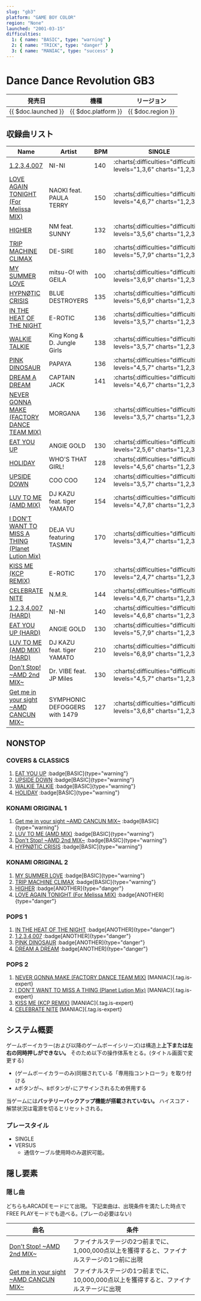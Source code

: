 ```yaml
---
slug: "gb3"
platform: "GAME BOY COLOR"
region: "None"
launched: "2001-03-15"
difficulties:
  1: { name: "BASIC", type: "warning" }
  2: { name: "TRICK", type: "danger" }
  3: { name: "MANIAC", type: "success" }
---
```


# Dance Dance Revolution GB3

|発売日|機種|リージョン|
|------|----|---------|
|{{ $doc.launched }}|{{ $doc.platform }}|{{ $doc.region }}|

## 収録曲リスト

|Name|Artist|BPM|SINGLE|
|----|------|---|------|
|[1,2,3,4,007](/songs/1-2-3-4-007)|NI-NI|140|:charts{:difficulties="difficulties" levels="1,3,6" charts="1,2,3"}|
|[LOVE AGAIN TONIGHT (For Melissa MIX)](/songs/love-again-tonight)|NAOKI feat. PAULA TERRY|150|:charts{:difficulties="difficulties" levels="4,6,7" charts="1,2,3"}|
|[HIGHER](/songs/higher)|NM feat. SUNNY|132|:charts{:difficulties="difficulties" levels="3,5,6" charts="1,2,3"}|
|[TRIP MACHINE CLIMAX](/songs/trip-machine-climax)|DE-SIRE|180|:charts{:difficulties="difficulties" levels="5,7,9" charts="1,2,3"}|
|[MY SUMMER LOVE](/songs/my-summer-love)|mitsu-O! with GEILA|100|:charts{:difficulties="difficulties" levels="3,6,9" charts="1,2,3"}|
|[HYPNØTIC CRISIS](/songs/hypnotic-crisis)|BLUE DESTROYERS|135|:charts{:difficulties="difficulties" levels="5,6,9" charts="1,2,3"}|
|[IN THE HEAT OF THE NIGHT](/songs/in-the-heat-of-the-night)|E-ROTIC|136|:charts{:difficulties="difficulties" levels="3,5,7" charts="1,2,3"}|
|[WALKIE TALKIE](/songs/walkie-talkie)|King Kong & D. Jungle Girls|138|:charts{:difficulties="difficulties" levels="3,5,7" charts="1,2,3"}|
|[PINK DINOSAUR](/songs/pink-dinosaur)|PAPAYA|136|:charts{:difficulties="difficulties" levels="4,5,7" charts="1,2,3"}|
|[DREAM A DREAM](/songs/dream-a-dream)|CAPTAIN JACK|141|:charts{:difficulties="difficulties" levels="4,6,7" charts="1,2,3"}|
|[NEVER GONNA MAKE (FACTORY DANCE TEAM MIX)](/songs/never-gonna-make)|MORGANA|136|:charts{:difficulties="difficulties" levels="3,5,7" charts="1,2,3"}|
|[EAT YOU UP](/songs/eat-you-up)|ANGIE GOLD|130|:charts{:difficulties="difficulties" levels="2,5,6" charts="1,2,3"}|
|[HOLIDAY](/playstation-jp/3rd/holiday)|WHO'S THAT GIRL!|128|:charts{:difficulties="difficulties" levels="4,5,6" charts="1,2,3"}|
|[UPSIDE DOWN](/playstation-jp/3rd/upside-down)|COO COO|124|:charts{:difficulties="difficulties" levels="3,5,7" charts="1,2,3"}|
|[LUV TO ME (AMD MIX)](/playstation-jp/3rd/luv-to-me-amd)|DJ KAZU feat. tiger YAMATO|154|:charts{:difficulties="difficulties" levels="4,7,8" charts="1,2,3"}|
|[I DON'T WANT TO MISS A THING (Planet Lution Mix)](/songs/i-dont-want-to-miss-a-thing)|DEJA VU featuring TASMIN|170|:charts{:difficulties="difficulties" levels="3,4,7" charts="1,2,3"}|
|[KISS ME (KCP REMIX)](/songs/kiss-me)|E-ROTIC|170|:charts{:difficulties="difficulties" levels="2,4,7" charts="1,2,3"}|
|[CELEBRATE NITE](/songs/celebrate-nite)|N.M.R.|144|:charts{:difficulties="difficulties" levels="4,6,7" charts="1,2,3"}|
|[1,2,3,4,007 (HARD)](/songs/1-2-3-4-007)|NI-NI|140|:charts{:difficulties="difficulties" levels="4,6,8" charts="1,2,3"}|
|[EAT YOU UP (HARD)](/songs/eat-you-up)|ANGIE GOLD|130|:charts{:difficulties="difficulties" levels="5,7,9" charts="1,2,3"}|
|[LUV TO ME (AMD MIX) (HARD)](/songs/luv-to-me-amd-hard)|DJ KAZU feat. tiger YAMATO|210|:charts{:difficulties="difficulties" levels="6,8,9" charts="1,2,3"}|
|[Don't Stop! \~AMD 2nd MIX\~](/songs/dont-stop)|Dr. VIBE feat. JP Miles|130|:charts{:difficulties="difficulties" levels="4,5,7" charts="1,2,3"}|
|[Get me in your sight \~AMD CANCUN MIX\~](/songs/get-me-in-your-sight)|SYMPHONIC DEFOGGERS with 1479|127|:charts{:difficulties="difficulties" levels="3,6,8" charts="1,2,3"}|

## NONSTOP

### COVERS & CLASSICS

1. [EAT YOU UP](/songs/eat-you-up) :badge[BASIC]{type="warning"}
1. [UPSIDE DOWN](/playstation-jp/3rd/upside-down) :badge[BASIC]{type="warning"}
1. [WALKIE TALKIE](/songs/walkie-talkie) :badge[BASIC]{type="warning"}
1. [HOLIDAY](/playstation-jp/3rd/holiday) :badge[BASIC]{type="warning"}

### KONAMI ORIGINAL 1

1. [Get me in your sight \~AMD CANCUN MIX\~](/songs/get-me-in-your-sight) :badge[BASIC]{type="warning"}
1. [LUV TO ME (AMD MIX)](/playstation-jp/3rd/luv-to-me-amd) :badge[BASIC]{type="warning"}
1. [Don't Stop! \~AMD 2nd MIX\~](/songs/dont-stop) :badge[BASIC]{type="warning"}
1. [HYPNØTIC CRISIS](/songs/hypnotic-crisis) :badge[BASIC]{type="warning"}

### KONAMI ORIGINAL 2

1. [MY SUMMER LOVE](/songs/my-summer-love) :badge[BASIC]{type="warning"}
1. [TRIP MACHINE CLIMAX](/songs/trip-machine-climax) :badge[BASIC]{type="warning"}
1. [HIGHER](/songs/higher) :badge[ANOTHER]{type="danger"}
1. [LOVE AGAIN TONIGHT (For Melissa MIX)](/songs/love-again-tonight) :badge[ANOTHER]{type="danger"}

### POPS 1

1. [IN THE HEAT OF THE NIGHT](/songs/in-the-heat-of-the-night) :badge[ANOTHER]{type="danger"}
1. [1,2,3,4,007](/songs/1-2-3-4-007) :badge[ANOTHER]{type="danger"}
1. [PINK DINOSAUR](/songs/pink-dinosaur) :badge[ANOTHER]{type="danger"}
1. [DREAM A DREAM](/songs/dream-a-dream) :badge[ANOTHER]{type="danger"}

### POPS 2

1. [NEVER GONNA MAKE (FACTORY DANCE TEAM MIX)](/songs/never-gonna-make) [MANIAC]{.tag.is-expert}
1. [I DON'T WANT TO MISS A THING (Planet Lution Mix)](/songs/i-dont-want-to-miss-a-thing) [MANIAC]{.tag.is-expert}
1. [KISS ME (KCP REMIX)](/songs/kiss-me) [MANIAC]{.tag.is-expert}
1. [CELEBRATE NITE](/songs/celebrate-nite) [MANIAC]{.tag.is-expert}

## システム概要

ゲームボーイカラー(および以降のゲームボーイシリーズ)は構造上**上下または左右の同時押しができない。**
そのため以下の操作体系をとる。(タイトル画面で変更する)

- (ゲームボーイカラーのみ)同梱されている「専用指コントローラ」を取り付ける
- `A`ボタンが`→`、`B`ボタンが`↑`にアサインされるため併用する

当ゲームには**バッテリーバックアップ機能が搭載されていない。**
ハイスコア・解禁状況は電源を切るとリセットされる。

### プレースタイル

- SINGLE
- VERSUS
  - 通信ケーブル使用時のみ選択可能。

## 隠し要素

### 隠し曲

どちらもARCADEモードにて出現。
下記楽曲は、出現条件を満たした時点でFREE PLAYモードでも遊べる。(プレーの必要はない)

|曲名|条件|
|----|----|
|[Don't Stop! \~AMD 2nd MIX\~](/songs/dont-stop)|ファイナルステージの2つ前までに、1,000,000点以上を獲得すると、ファイナルステージの1つ前に出現|
|[Get me in your sight \~AMD CANCUN MIX\~](/songs/get-me-in-your-sight)|ファイナルステージの1つ前までに、10,000,000点以上を獲得すると、ファイナルステージに出現|
